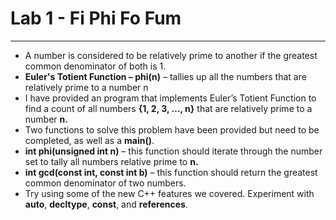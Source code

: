 # Lab 1 - Fi Phi Fo Fum

---

* A number is considered to be relatively prime to another if the greatest common denominator of both is 1.
* **Euler's Totient Function – phi\(n\)** – tallies up all the numbers that are relatively prime to a number n 
* I have provided an program that implements Euler’s Totient Function to find a count of all numbers **{1, 2, 3, …, n}** that are relatively prime to a number **n.**
* Two functions to solve this problem have been provided but need to be completed, as well as a **main\(\)**.
* **int phi\(unsigned int n\)** – this function should iterate through the number set to tally all numbers relative prime to **n.**
* **int gcd\(const int, const int b\)** – this function should return the greatest common denominator of two numbers.
* Try using some of the new C++ features we covered. Experiment with **auto**, **decltype**, **const**, and **references**.



